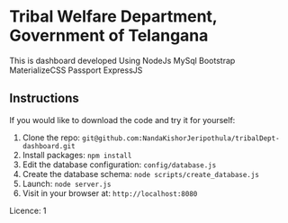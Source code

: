 # Tribal Welfare Department, Government of Telangana
This is dashboard developed Using 
NodeJs
MySql
Bootstrap
MaterializeCSS
Passport
ExpressJS

## Instructions

If you would like to download the code and try it for yourself:

1. Clone the repo: `git@github.com:NandaKishorJeripothula/tribalDept-dashboard.git`
1. Install packages: `npm install`
1. Edit the database configuration: `config/database.js`
1. Create the database schema: `node scripts/create_database.js`
1. Launch: `node server.js`
1. Visit in your browser at: `http://localhost:8080`


Licence: 1
